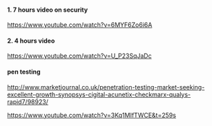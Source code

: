 #### 1.    7 hours video on security
https://www.youtube.com/watch?v=6MYF6Zo6i6A

#### 2. 4 hours video 
https://www.youtube.com/watch?v=U_P23SqJaDc



#### pen testing
http://www.marketjournal.co.uk/penetration-testing-market-seeking-excellent-growth-synopsys-cigital-acunetix-checkmarx-qualys-rapid7/98923/

https://www.youtube.com/watch?v=3Kq1MIfTWCE&t=259s
